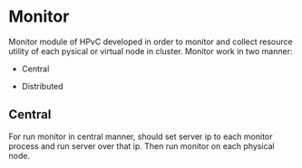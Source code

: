 # Monitor

Monitor module of HPvC developed in order to monitor and collect resource utility of each pysical or virtual node in cluster. Monitor work in two manner:

*   Central

*   Distributed

## Central

For run monitor in central manner, should set server ip to each monitor process and run server over that ip.
Then run monitor on each physical node.


